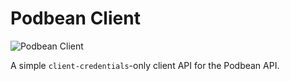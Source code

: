 # Podbean Client

![Podbean Client](https://github.com/bootiful-podcast/rabbitmq-utilities/workflows/Podbean%20Client/badge.svg)

A simple `client-credentials`-only client API for the Podbean API.  
